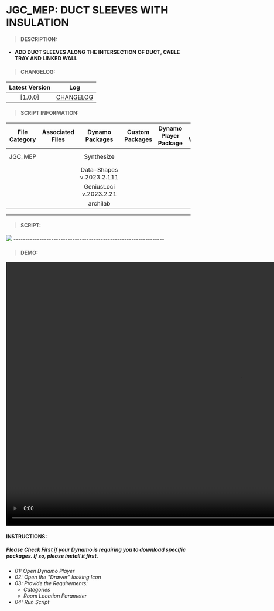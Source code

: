 # JGC_MEP: DUCT SLEEVES WITH INSULATION

> #### DESCRIPTION: 
- **ADD DUCT SLEEVES ALONG THE INTERSECTION OF DUCT, CABLE TRAY AND LINKED WALL**

> #### CHANGELOG:

| Latest Version | Log |
| :-------: | :----: | 
|[1.0.0] | [CHANGELOG](/_scripts/_project/268_JGC/MEP/changelog/JGC_MEP_DuctSleevesWithInsulation.md) |

> #### SCRIPT INFORMATION: 

| File Category | Associated Files | Dynamo Packages | Custom Packages | Dynamo Player Package | Revit Version | Author | Modified By | File Name & Location | 
| :-------: | :----: | :---: | :---: | :---: | :---: | :---: | :---: | :--: |
| JGC_MEP |  | Synthesize |  |  | Revit 2023 | Melvin Tuliao | | JGC_MEP_DuctSleevesWithInsulation |
|           |  | Data-Shapes v.2023.2.111 |                 |                    | | | | (https://bimcapcom.sharepoint.com/sites/BCP-Main/Shared%20Documents/Forms/AllItems.aspx?ga=1&id=%2Fsites%2FBCP%2DMain%2FShared%20Documents%2F06%5FR%26D%2F01%5FDynamo%2F01%5FScripts%2F02%5FPROJECT%2F281%5FJGC%2FMEP&viewid=e0e0047a%2Dee02%2D4bdf%2D8915%2D4f9c8adce5be) |
|   |   | GeniusLoci v.2023.2.21 |   |   |   |   |   |   |
|   |   | archilab |   |   |   |   |   |   |

----------------------------------------------------------------
> #### SCRIPT: 
<img src="./_scripts/_project/268_JGC/MEP/images/20240320_JGC_DuctSleevesWithInsulation_2024-08-27_12-26-55.png">
----------------------------------------------------------------

> #### DEMO: 

<video width="1280" height="720" controls>
 <source src="./_scripts/_project/268_JGC/MEP/demo/JGC_Sleeves_DEMO.mp4" type="video/mp4">
</video>

#### INSTRUCTIONS: 
##### Please Check First if your Dynamo is requiring you to download specific packages. If so, please install it first.

- *01: Open Dynamo Player*
- *02: Open the "Drawer" looking Icon*
- *03: Provide the Requirements:*
    - *Categories*
    - *Room Location Parameter*
- *04: Run Script*